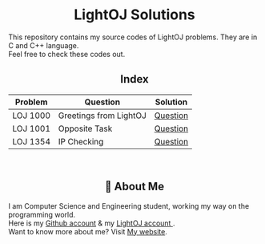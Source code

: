 <div align="center">

# LightOJ Solutions
</div>

This repository contains my source codes of LightOJ problems. They are in C and C++ language.  
Feel free to check these codes out.

<div align="center">

## Index

| Problem       | Question                           | Solution                                       |
| --------------| -----------------------------------|-----------------------------------------------|
| LOJ 1000 | Greetings from LightOJ | [Question](https://lightoj.com/problem/greetings-from-lightoj) | [Solution](https://github.com/ShazidMashrafi/LightOJ-Solutions/blob/master/Greetings%20from%20LightOJ/LOJ%201000.c)
| LOJ 1001 | Opposite Task | [Question](https://lightoj.com/problem/opposite-task) | [Solution](https://github.com/ShazidMashrafi/LightOJ-Solutions/blob/master/Opposite%20Task/LOJ%201001.c)
| LOJ 1354 | IP Checking | [Question](https://lightoj.com/problem/ip-checking) | [Solution](https://github.com/ShazidMashrafi/LightOJ-Solutions/blob/master/IP%20Checking/LOJ%201354.cpp) 

<br> 

## 🚀 About Me
</div>

I am Computer Science and Engineering student, working my way on the programming world.  
Here is my [Github account](https://github.com/ShazidMashrafi) & my [LightOJ account ](https://lightoj.com/user/shazidmashrafi).  
Want to know more about me? Visit [My website](https://shazidmashrafi.com).  